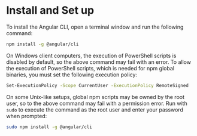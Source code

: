 # Install and Set up

To install the Angular CLI, open a terminal window and run the following command:

```bash
npm install -g @angular/cli
```

On Windows client computers, the execution of PowerShell scripts is disabled by default, so the above command may fail with an error. To allow the execution of PowerShell scripts, which is needed for npm global binaries, you must set the following execution policy:

```bash
Set-ExecutionPolicy -Scope CurrentUser -ExecutionPolicy RemoteSigned
```

On some Unix-like setups, global npm scripts may be owned by the root user, so to the above command may fail with a permission error. Run with `sudo` to execute the command as the root user and enter your password when prompted:

```bash
sudo npm install -g @angular/cli
```

